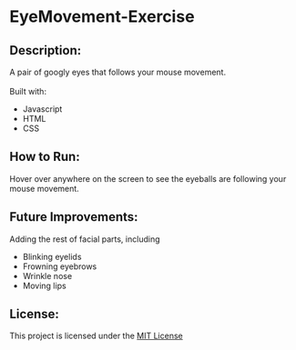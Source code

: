 # EyeMovement-Exercise

## Description:
A pair of googly eyes that follows your mouse movement. 
<br><br>
Built with:
- Javascript
- HTML
- CSS

## How to Run:
Hover over anywhere on the screen to see the eyeballs are following your mouse movement.

## Future Improvements:
Adding the rest of facial parts, including
- Blinking eyelids
- Frowning eyebrows
- Wrinkle nose
- Moving lips   

## License:
This project is licensed under the [MIT License](https://github.com/HarpSkye/EyeMovement-Exercise/blob/main/LICENSE)
